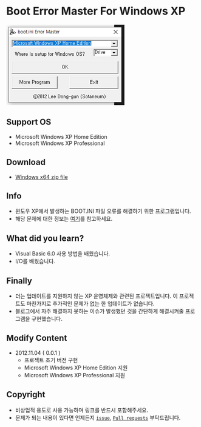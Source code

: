 # Boot Error Master For Windows XP

![cover](./assets/cover.png)

## Support OS

- Microsoft Windows XP Home Edition
- Microsoft Windows XP Professional

## Download

- [Windows x64 zip file](./build/Windows&#32;x64.zip?raw=true)

## Info

- 윈도우 XP에서 발생하는 BOOT.INI 파일 오류를 해결하기 위한 프로그램입니다.
- 해당 문제에 대한 정보는 [여기](https://blog.naver.com/cyydo96/221119561219)를 참고하세요.

## What did you learn?

- Visual Basic 6.0 사용 방법을 배웠습니다.
- I/O를 배웠습니다.

## Finally

- 더는 업데이트를 지원하지 않는 XP 운영체제와 관련된 프로젝트입니다. 이 프로젝트도 마찬가지로 추가적인 문제가 없는 한 업데이트가 없습니다.
- 블로그에서 자주 해결하지 못하는 이슈가 발생했던 것을 간단하게 해결시켜줄 프로그램을 구현했습니다.

## Modify Content

- 2012.11.04 ( 0.0.1 )
  - 프로젝트 초기 버전 구현
  - Microsoft Windows XP Home Edition 지원
  - Microsoft Windows XP Professional 지원

## Copyright    

- 비상업적 용도로 사용 가능하며 링크를 반드시 포함해주세요.
- 문제가 되는 내용이 있다면 언제든지 [`issue`](https://github.com/Sotaneum/Boot-Error-Master-For-Windows-XP/issues/new), [`Pull requests`](https://github.com/Sotaneum/Boot-Error-Master-For-Windows-XP/compare) 부탁드립니다.